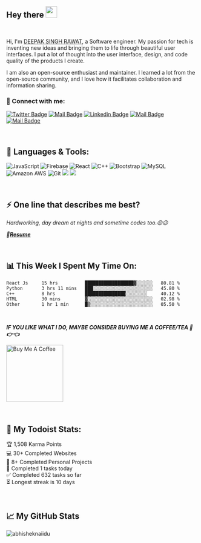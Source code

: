 ## **Hey there <img src="https://media.giphy.com/media/hvRJCLFzcasrR4ia7z/giphy.gif" width="30px">**

<br>

<!-- ![](https://visitor-badge.glitch.me/badge?page_id=DeepakRawat24) -->

Hi, I'm [DEEPAK SINGH RAWAT](https://deepakrawat.vercel.app/), a Software engineer. My passion for tech is inventing new ideas and bringing them to life through beautiful user interfaces. I put a lot of thought into the user interface, design, and code quality of the products I create.

I am also an open-source enthusiast and maintainer. I learned a lot from the open-source community, and I love how it facilitates collaboration and information sharing.
<br> 
### 🤝 Connect with me:
[![Twitter Badge](https://img.shields.io/badge/-@Deepak_Rawat_-1ca0f1?style=flat&labelColor=1ca0f1&logo=twitter&logoColor=white&link=https://twitter.com/Ipenywis)](https://twitter.com/Deepak_Rawat_) 
[![Mail Badge](https://img.shields.io/badge/-Deepak_Rawat-e74c3c?style=flat&labelColor=e74c3c&logo=youtube&logoColor=white)](https://www.youtube.com/channel/UC3qaBznqWP7F6sYOkN5OEGg) 
[![Linkedin Badge](https://img.shields.io/badge/-Deepak_Rawat-0e76a8?style=flat&labelColor=0e76a8&logo=linkedin&logoColor=white)](https://www.linkedin.com/in/deepak-singh-779614185) 
[![Mail Badge](https://img.shields.io/badge/-@Deepak_Rawat-e84393?style=flat&labelColor=e84393&logo=instagram&logoColor=white)](https://www.instagram.com/dpkthisside/) 
[![Mail Badge](https://img.shields.io/badge/-Deepak_Rawat-c0392b?style=flat&labelColor=c0392b&logo=gmail&logoColor=white)](mailto:dpkrwt00@gmail.com)

<br>

## **🔧 Languages & Tools:**

![JavaScript](https://img.shields.io/badge/-JavaScript-black?style=flat-square&logo=javascript)
![Firebase](https://img.shields.io/badge/-Firebase-black?style=flat-square&logo=firebase)
![React](https://img.shields.io/badge/-React-black?style=flat-square&logo=react)
![C++](https://img.shields.io/badge/-C++-00599C?style=flat-square&logo=c)
![Bootstrap](https://img.shields.io/badge/-Bootstrap-563D7C?style=flat-square&logo=bootstrap)
![MySQL](https://img.shields.io/badge/-MySQL-black?style=flat-square&logo=mysql)
![Amazon AWS](https://img.shields.io/badge/Amazon%20AWS-232F3E?style=flat-square&logo=amazon-aws)
![Git](https://img.shields.io/badge/-Git-black?style=flat-square&logo=git)
![](https://img.shields.io/badge/Code-Ruby-informational?style=flat&logo=Ruby&color=CC342D)
![](https://img.shields.io/badge/Code-Ruby_on_Rails-informational?style=flat&logo=Ruby-On-Rails&color=CC0000)

<br>

## ⚡ **One line that describes me best?**
_Hardworking, day dream at nights and sometime codes too.😉😉_

_**📝[Resume](https://drive.google.com/file/d/17kwcNOwNibpZ2dMSW0fhRfuU5hEiA5AU/view?usp=sharing)**_

<br>

## 📊 **This Week I Spent My Time On:**
<!--START_SECTION:waka-->
```text
React Js     15 hrs          ██████████████████▓░░░░░░   80.81 % 
Python       3 hrs 11 mins   ███░░░░░░░░░░░░░░░░░░░░░░   45.80 % 
C++          8 hrs           ███████████████░░░░░░░░     40.12 % 
HTML         30 mins         ▓░░░░░░░░░░░░░░░░░░░░░░░░   02.98 % 
Other        1 hr 1 min      █▒░░░░░░░░░░░░░░░░░░░░░░░   05.50 % 
```
<!--END_SECTION:waka-->
<br>

**_IF YOU LIKE WHAT I DO, MAYBE CONSIDER BUYING ME A COFFEE/TEA 🥺👉👈_**

<a href="https://www.buymeacoffee.com/deepakrawat" target="_blank"><img src="https://cdn.buymeacoffee.com/buttons/v2/default-red.png" alt="Buy Me A Coffee" width="150" ></a>

<br>

## 🚧 **My Todoist Stats:**
<!-- TODO-IST:START -->

🏆  1,508 Karma Points           
💻  30+ Completed Websites      
📝  8+ Completed Personal Projects       
🌸  Completed 1 tasks today            
✅  Completed 632 tasks so far           
⏳  Longest streak is 10 days
<!-- TODO-IST:END -->

<br>

## 📈 **My GitHub Stats**

<img src="https://github-readme-stats.vercel.app/api?username=deepakrawat24&hide=contribs,prs,issues" alt="abhisheknaiidu" />




